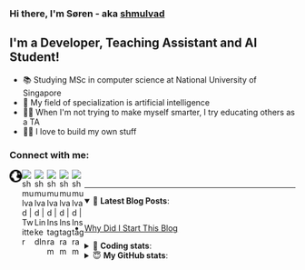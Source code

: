 ### Hi there, I'm Søren - aka [shmulvad][website]

## I'm a Developer, Teaching Assistant and AI Student!
- 📚 Studying MSc in computer science at National University of Singapore
- 🧠 My field of specialization is artificial intelligence
- 👨‍🏫 When I'm not trying to make myself smarter, I try educating others as a TA
- 👨‍💻 I love to build my own stuff

### Connect with me:

[<img align="left" alt="shmulvad.com" width="22px" src="https://raw.githubusercontent.com/iconic/open-iconic/master/svg/globe.svg" />][website]

[<img align="left" alt="shmulvad | Twitter" width="22px" src="https://cdn.jsdelivr.net/npm/simple-icons@v3/icons/twitter.svg" />][twitter]

[<img align="left" alt="shmulvad | LinkedIn" width="22px" src="https://cdn.jsdelivr.net/npm/simple-icons@v3/icons/linkedin.svg" />][linkedin]

[<img align="left" alt="shmulvad | Instagram" width="22px" src="https://cdn.jsdelivr.net/npm/simple-icons@v3/icons/instagram.svg" />][instagram]

[<img align="left" alt="shmulvad | Instagram" width="22px" src="https://cdn.jsdelivr.net/npm/simple-icons@v3/icons/stackoverflow.svg" />][stackOverflow]

[<img align="left" alt="shmulvad | Instagram" width="22px" src="https://cdn.jsdelivr.net/npm/simple-icons@v3/icons/gmail.svg" />][mail]

<br />

---

<details open>
 <summary>📕 <b>Latest Blog Posts</b>: </summary>

<br>

<!-- BLOG-POST-LIST:START -->
- [Why Did I Start This Blog](https://shmulvad.com/blog/why-did-start-this-blog)
<!-- BLOG-POST-LIST:END -->

</details>

<!-- --- -->

<details>
 <summary>🤖 <b>Coding stats</b>: </summary>

<br>

<!--START_SECTION:waka-->
**I'm an Early 🐤** 

```text
🌞 Morning    75 commits     █████░░░░░░░░░░░░░░░░░░░░   21.99% 
🌆 Daytime    96 commits     ███████░░░░░░░░░░░░░░░░░░   28.15% 
🌃 Evening    67 commits     █████░░░░░░░░░░░░░░░░░░░░   19.65% 
🌙 Night      103 commits    ███████░░░░░░░░░░░░░░░░░░   30.21%

```


📊 **This Week I Spent My Time On** 

```text
💬 Programming Languages: 
TeX                      4 hrs 48 mins       ███████████████░░░░░░░░░░   63.1% 
JavaScript               1 hr 28 mins        ████░░░░░░░░░░░░░░░░░░░░░   19.31% 
Other                    50 mins             ██░░░░░░░░░░░░░░░░░░░░░░░   11.1% 
Python                   25 mins             █░░░░░░░░░░░░░░░░░░░░░░░░   5.5% 
HTML                     3 mins              ░░░░░░░░░░░░░░░░░░░░░░░░░   0.74%

🔥 Editors: 
VS Code                  6 hrs 17 mins       ████████████████████░░░░░   82.59% 
Zsh                      50 mins             ██░░░░░░░░░░░░░░░░░░░░░░░   11.1% 
Sublime Text             28 mins             █░░░░░░░░░░░░░░░░░░░░░░░░   6.3%

🐱‍💻 Projects: 
Notes                    4 hrs 43 mins       ███████████████░░░░░░░░░░   62.13% 
factor                   1 hr 45 mins        █████░░░░░░░░░░░░░░░░░░░░   23.0% 
Project                  15 mins             ░░░░░░░░░░░░░░░░░░░░░░░░░   3.33% 
Unknown Project          14 mins             ░░░░░░░░░░░░░░░░░░░░░░░░░   3.11% 
react-boilerplate        13 mins             ░░░░░░░░░░░░░░░░░░░░░░░░░   2.92%

```


<!--END_SECTION:waka-->

</details>

<!-- --- -->

<details>
 <summary>😇 <b>My GitHub stats</b>: </summary>

<br>

<img align="left" alt="shmulvad's Github Stats" src="https://github-readme-stats.vercel.app/api?username=shmulvad&show_icons=true&hide_border=true" />

</details>



[website]: https://shmulvad.com
[twitter]: https://twitter.com/shmulvad
[linkedin]: https://linkedin.com/in/shmulvad
[instagram]: https://instagram.com/shmulvad
[stackOverflow]: https://stackoverflow.com/users/9248793/shmulvad
[mail]: mailto:shmulvad@gmail.com
